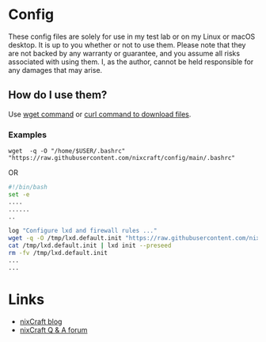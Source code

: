 # Config
These config files are solely for use in my test lab or on my Linux or macOS desktop. It is up to you whether or not to use them. Please note that they are not backed by any warranty or guarantee, and you assume all risks associated with using them. I, as the author, cannot be held responsible for any damages that may arise.

## How do I use them?
Use [wget command](https://www.cyberciti.biz/tips/linux-wget-your-ultimate-command-line-downloader.html) or [curl command to download files](https://www.cyberciti.biz/faq/download-a-file-with-curl-on-linux-unix-command-line/). 
### Examples
```
wget  -q -O "/home/$USER/.bashrc" "https://raw.githubusercontent.com/nixcraft/config/main/.bashrc"
```
OR
```bash
#!/bin/bash
set -e
....
......
..

log "Configure lxd and firewall rules ..."
wget -q -O /tmp/lxd.default.init "https://raw.githubusercontent.com/nixcraft/config/main/lxd.default.init"
cat /tmp/lxd.default.init | lxd init --preseed
rm -fv /tmp/lxd.default.init
...
...
```
# Links
* [nixCraft blog](https://www.cyberciti.biz)
* [nixCraft Q & A forum](https://www.nixcraft.com)

